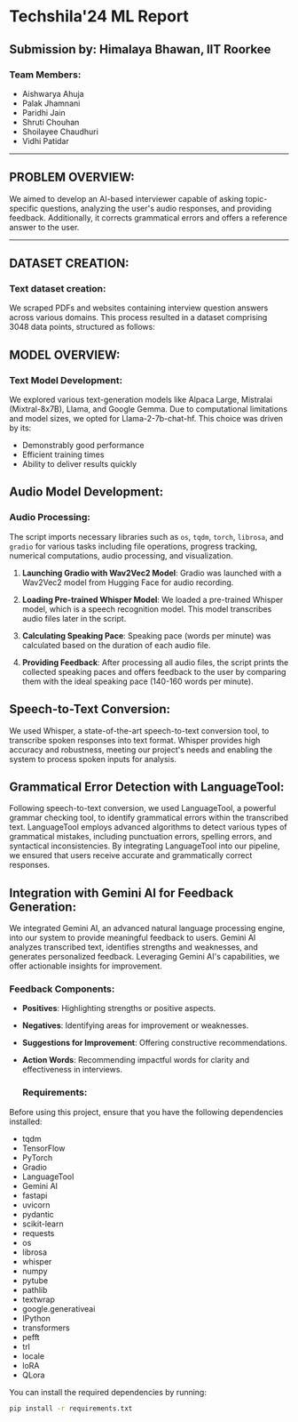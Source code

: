 # Techshila'24 ML Report

## Submission by: Himalaya Bhawan, IIT Roorkee

### Team Members:
- Aishwarya Ahuja
- Palak Jhamnani
- Paridhi Jain
- Shruti Chouhan
- Shoilayee Chaudhuri
- Vidhi Patidar

---

## PROBLEM OVERVIEW:

We aimed to develop an AI-based interviewer capable of asking topic-specific questions, analyzing the user's audio responses, and providing feedback. Additionally, it corrects grammatical errors and offers a reference answer to the user.

---

## DATASET CREATION:

### Text dataset creation:

We scraped PDFs and websites containing interview question answers across various domains. This process resulted in a dataset comprising 3048 data points, structured as follows:

## MODEL OVERVIEW:

### Text Model Development:

We explored various text-generation models like Alpaca Large, Mistralai (Mixtral-8x7B), Llama, and Google Gemma. Due to computational limitations and model sizes, we opted for Llama-2-7b-chat-hf. This choice was driven by its:

- Demonstrably good performance
- Efficient training times
- Ability to deliver results quickly

## Audio Model Development:

### Audio Processing:

The script imports necessary libraries such as `os`, `tqdm`, `torch`, `librosa`, and `gradio` for various tasks including file operations, progress tracking, numerical computations, audio processing, and visualization.

1. **Launching Gradio with Wav2Vec2 Model**: Gradio was launched with a Wav2Vec2 model from Hugging Face for audio recording.

2. **Loading Pre-trained Whisper Model**: We loaded a pre-trained Whisper model, which is a speech recognition model. This model transcribes audio files later in the script.

3. **Calculating Speaking Pace**: Speaking pace (words per minute) was calculated based on the duration of each audio file.

4. **Providing Feedback**: After processing all audio files, the script prints the collected speaking paces and offers feedback to the user by comparing them with the ideal speaking pace (140-160 words per minute).


## Speech-to-Text Conversion:

We used Whisper, a state-of-the-art speech-to-text conversion tool, to transcribe spoken responses into text format. Whisper provides high accuracy and robustness, meeting our project's needs and enabling the system to process spoken inputs for analysis.

## Grammatical Error Detection with LanguageTool:

Following speech-to-text conversion, we used LanguageTool, a powerful grammar checking tool, to identify grammatical errors within the transcribed text. LanguageTool employs advanced algorithms to detect various types of grammatical mistakes, including punctuation errors, spelling errors, and syntactical inconsistencies. By integrating LanguageTool into our pipeline, we ensured that users receive accurate and grammatically correct responses.


## Integration with Gemini AI for Feedback Generation:

We integrated Gemini AI, an advanced natural language processing engine, into our system to provide meaningful feedback to users. Gemini AI analyzes transcribed text, identifies strengths and weaknesses, and generates personalized feedback. Leveraging Gemini AI's capabilities, we offer actionable insights for improvement.

### Feedback Components:

- **Positives**: Highlighting strengths or positive aspects.
- **Negatives**: Identifying areas for improvement or weaknesses.
- **Suggestions for Improvement**: Offering constructive recommendations.
- **Action Words**: Recommending impactful words for clarity and effectiveness in interviews.

  ### Requirements:

Before using this project, ensure that you have the following dependencies installed:

- tqdm
- TensorFlow
- PyTorch
- Gradio
- LanguageTool
- Gemini AI
- fastapi
- uvicorn
- pydantic
- scikit-learn
- requests
- os
- librosa
- whisper
- numpy
- pytube
- pathlib
- textwrap
- google.generativeai
- IPython
- transformers
- pefft
- trl
- locale
- loRA
- QLora
  

You can install the required dependencies by running:

```bash
pip install -r requirements.txt



